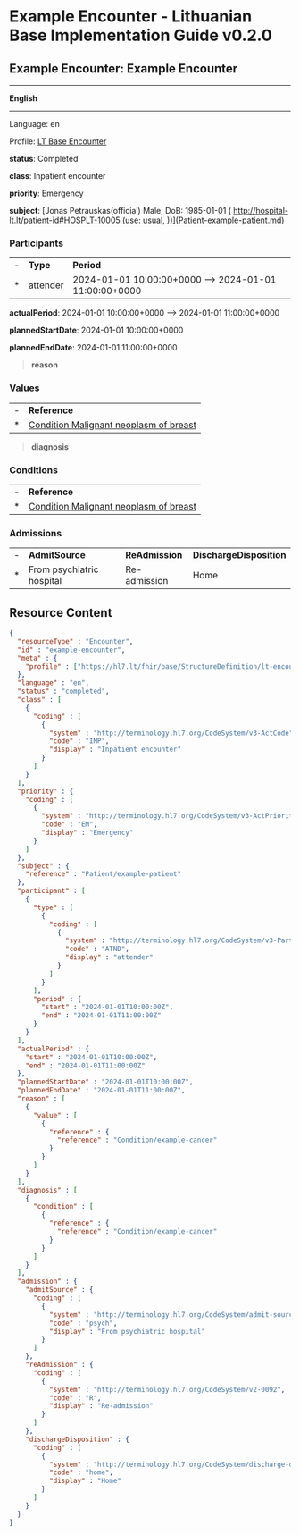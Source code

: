 # Example Encounter - Lithuanian Base Implementation Guide v0.2.0

## Example Encounter: Example Encounter

-------

**English**

-------

Language: en

Profile: [LT Base Encounter](StructureDefinition-lt-encounter.md)

**status**: Completed

**class**: Inpatient encounter

**priority**: Emergency

**subject**: [Jonas Petrauskas(official) Male, DoB: 1985-01-01 ( http://hospital-lt.lt/patient-id#HOSPLT-10005 (use: usual, ))](Patient-example-patient.md)

### Participants

| | | |
| :--- | :--- | :--- |
| - | **Type** | **Period** |
| * | attender | 2024-01-01 10:00:00+0000 --> 2024-01-01 11:00:00+0000 |

**actualPeriod**: 2024-01-01 10:00:00+0000 --> 2024-01-01 11:00:00+0000

**plannedStartDate**: 2024-01-01 10:00:00+0000

**plannedEndDate**: 2024-01-01 11:00:00+0000

> **reason**

### Values

| | |
| :--- | :--- |
| - | **Reference** |
| * | [Condition Malignant neoplasm of breast](Condition-example-cancer.md) |


> **diagnosis**

### Conditions

| | |
| :--- | :--- |
| - | **Reference** |
| * | [Condition Malignant neoplasm of breast](Condition-example-cancer.md) |


### Admissions

| | | | |
| :--- | :--- | :--- | :--- |
| - | **AdmitSource** | **ReAdmission** | **DischargeDisposition** |
| * | From psychiatric hospital | Re-admission | Home |



## Resource Content

```json
{
  "resourceType" : "Encounter",
  "id" : "example-encounter",
  "meta" : {
    "profile" : ["https://hl7.lt/fhir/base/StructureDefinition/lt-encounter"]
  },
  "language" : "en",
  "status" : "completed",
  "class" : [
    {
      "coding" : [
        {
          "system" : "http://terminology.hl7.org/CodeSystem/v3-ActCode",
          "code" : "IMP",
          "display" : "Inpatient encounter"
        }
      ]
    }
  ],
  "priority" : {
    "coding" : [
      {
        "system" : "http://terminology.hl7.org/CodeSystem/v3-ActPriority",
        "code" : "EM",
        "display" : "Emergency"
      }
    ]
  },
  "subject" : {
    "reference" : "Patient/example-patient"
  },
  "participant" : [
    {
      "type" : [
        {
          "coding" : [
            {
              "system" : "http://terminology.hl7.org/CodeSystem/v3-ParticipationType",
              "code" : "ATND",
              "display" : "attender"
            }
          ]
        }
      ],
      "period" : {
        "start" : "2024-01-01T10:00:00Z",
        "end" : "2024-01-01T11:00:00Z"
      }
    }
  ],
  "actualPeriod" : {
    "start" : "2024-01-01T10:00:00Z",
    "end" : "2024-01-01T11:00:00Z"
  },
  "plannedStartDate" : "2024-01-01T10:00:00Z",
  "plannedEndDate" : "2024-01-01T11:00:00Z",
  "reason" : [
    {
      "value" : [
        {
          "reference" : {
            "reference" : "Condition/example-cancer"
          }
        }
      ]
    }
  ],
  "diagnosis" : [
    {
      "condition" : [
        {
          "reference" : {
            "reference" : "Condition/example-cancer"
          }
        }
      ]
    }
  ],
  "admission" : {
    "admitSource" : {
      "coding" : [
        {
          "system" : "http://terminology.hl7.org/CodeSystem/admit-source",
          "code" : "psych",
          "display" : "From psychiatric hospital"
        }
      ]
    },
    "reAdmission" : {
      "coding" : [
        {
          "system" : "http://terminology.hl7.org/CodeSystem/v2-0092",
          "code" : "R",
          "display" : "Re-admission"
        }
      ]
    },
    "dischargeDisposition" : {
      "coding" : [
        {
          "system" : "http://terminology.hl7.org/CodeSystem/discharge-disposition",
          "code" : "home",
          "display" : "Home"
        }
      ]
    }
  }
}

```
